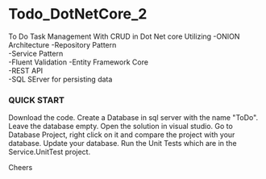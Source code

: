 # Todo_DotNetCore_2
To Do Task Management With CRUD in Dot Net core
Utilizing
-ONION Architecture<r />
-Repository Pattern<br />
-Service Pattern<br />
-Fluent Validation<r />
-Entity Framework Core<br />
-REST API<br />
-SQL SErver for persisting data<br />

<h3>QUICK START</h3>
<p>Download the code. Create a Database in sql server with the name "ToDo". Leave the database empty. Open the solution in visual studio. 
  Go to Database Project, right click on it and compare the project with your database. Update your database. Run the Unit Tests which are in the Service.UnitTest project.</p>
 Cheers
  
